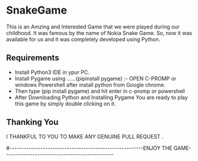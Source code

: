 # SnakeGame
This is an Amzing and Interested Game that we were played during our childhood. It was famous by the name of Nokia Snake Game. So, now it was available for us and it was completely developed using Python.

## Requirements
  * Install Python3 IDE in ypur PC.
  * Install Pygame using ......(pipinstall pygame) :- OPEN C-PROMP or windows Powershell after install python from Google chrome.
  * Then type (pip install pygame) and hit enter in c-promp or powershell
  * After Downloading Python and Installing Pygame You are ready to play this game by simply double clicking on it.
  
## Thanking You

 I THANKFUL TO YOU TO MAKE ANY GENUINE PULL REQUEST .
 
 #--------------------------------------------------------ENJOY THE GAME----------------------------------------------

  
